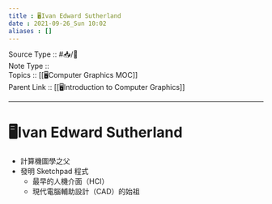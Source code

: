 ```yaml
---
title : 🖥️Ivan Edward Sutherland
date : 2021-09-26_Sun 10:02
aliases : []
---
```

Source Type :: #📥/📄 <br>
Note Type :: <br>
Topics :: [[🖥️Computer Graphics MOC]]<br>
Parent Link :: [[🖥️Introduction to Computer Graphics]]<br>

---
# 🖥️Ivan Edward Sutherland
+ 計算機圖學之父
+ 發明 Sketchpad 程式
	- 最早的人機介面（HCI）
	- 現代電腦輔助設計（CAD）的始祖